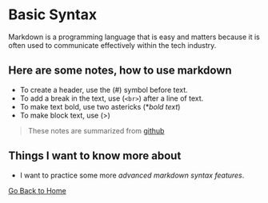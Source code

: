# Basic Syntax


Markdown is a programming language that is easy and matters because it is often used to communicate effectively within the tech industry. 

## Here are some notes, how to use markdown

- To create a header, use the (#) symbol before text.
- To add a break in the text, use (`<br>`) after a line of text. 
- To make text bold, use two astericks (**bold text*)
- To make block text, use (>)

> These notes are summarized from [github](https://docs.github.com/en/get-started/writing-on-github/getting-started-with-writing-and-formatting-on-github/basic-writing-and-formatting-syntax)

## Things I want to know more about
- I want to practice some more *advanced markdown syntax features*.

[Go Back to Home](README.md)
